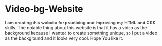 # Video-bg-Website

I am creating this website for practicing and improving my HTML and CSS skills.
The notable thing about this website is that it has a video as the background because I wanted to
create something unique, so I put a video as the background and it looks very cool.
Hope You like it.

